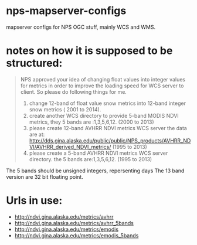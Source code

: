 # nps-mapserver-configs
mapserver configs for NPS OGC stuff, mainly WCS and WMS. 

# notes on how it is supposed to be structured:
>NPS approved your idea of changing float values into integer values for metrics in order to improve the loading speed for WCS server to client. So please do following things for me.
>1. change 12-band of float value snow metrics into 12-band integer snow metrics ( 2001 to 2014).
>2. create another WCS directory to provide 5-band MODIS NDVI metrics, they 5 bands are :1,3,5,6,12. (2000 to 2013)
>3. please create 12-band AVHRR NDVI metrics WCS server the data are at:
>http://dds.gina.alaska.edu/public/public/NPS_products/AVHRR_NDVI/AVHRR_derived_NDVI_metrics/
>(1995 to 2013)
>4. please create a 5-band AVHRR NDVI metrics WCS server directory. the 5 bands are:1,3,5,6,12.
>(1995 to 2013)

The 5 bands should be unsigned integers, repersenting days
The 13 band version are 32 bit floating point. 

# Urls in use:
* http://ndvi.gina.alaska.edu/metrics/avhrr
* http://ndvi.gina.alaska.edu/metrics/avhrr_5bands
* http://ndvi.gina.alaska.edu/metrics/emodis
* http://ndvi.gina.alaska.edu/metrics/emodis_5bands
